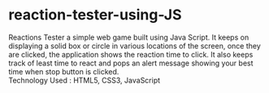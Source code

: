 # reaction-tester-using-JS

Reactions Tester a simple web game built using Java Script. It keeps on displaying a solid box or circle in various locations of the screen, once they are clicked, the application shows the reaction time to click. It also keeps track of least time to react and pops an alert message showing your best time when stop button is clicked.
<br>
Technology Used : HTML5, CSS3, JavaScript
